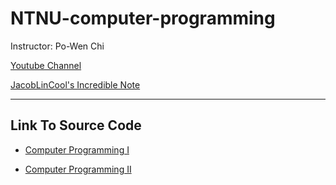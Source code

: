 # NTNU-computer-programming

Instructor: Po-Wen Chi

[Youtube Channel](https://www.youtube.com/channel/UC1EpSGnc7eX2Cr9XgBUQqIw)

[JacobLinCool's Incredible Note](https://hackmd.io/@JacobLinCool/CP1/%2FsloCXWj-Tl67qJcBxbIuYA%3Fview)

----

## Link To Source Code

- [Computer Programming I](https://github.com/rrr20020910/NTNU-computer-programming/blob/main/1st)

- [Computer Programming II](https://github.com/rrr20020910/NTNU-computer-programming/blob/main/2nd)
